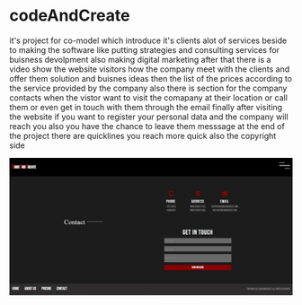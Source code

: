 # codeAndCreate
it's project for co-model which introduce it's clients alot of services beside to making the software like putting strategies and consulting services for buisness devolpment also making digital marketing 
after that there is a video show the website visitors how the company meet with the clients and offer  them solution and buisnes ideas
then the list of the prices according to the service provided by the company 
also there is section for the company contacts when the vistor want to visit the comapany at their location or call them or even get in touch with them through the email 
finally after visiting the website if you want to register your personal data and the company will reach you also you have the chance to leave them messsage 
at the end of the project there are quicklines you reach more quick also the copyright side

![Contact Section](codeAndCreate_screens/codeAndCreate_contact.jpeg)
